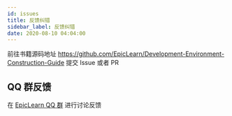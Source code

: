 ```yaml
---
id: issues
title: 反馈纠错
sidebar_label: 反馈纠错
date: 2020-08-10 04:04:00
---
```


前往书籍源码地址 https://github.com/EpicLearn/Development-Environment-Construction-Guide 提交 Issue 或者 PR

## QQ 群反馈

在 [EpicLearn QQ 群](https://jq.qq.com/?_wv=1027&k=5T19zAw)  进行讨论反馈
